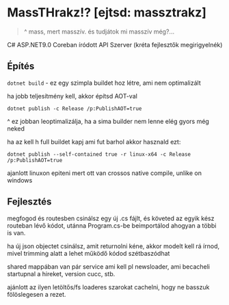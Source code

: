 # MassTHrakz!? [ejtsd: massztrakz]
> ^ mass, mert masszív. és tudjátok mi masszív még?...

C# ASP.NET9.0 Coreban íródott API Szerver (kréta fejlesztők megirigyelnék)

## Építés
`dotnet build` - ez egy szimpla buildet hoz létre, ami nem optimalizált

ha jobb teljesítmény kell, akkor építsd AOT-val
```shell
dotnet publish -c Release /p:PublishAOT=true
```
^ ez jobban leoptimalizálja, ha a sima builder nem lenne elég gyors még neked

ha az kell h full buildet kapj ami fut barhol akkor hasznald ezt:
```shell
dotnet publish --self-contained true -r linux-x64 -c Release /p:PublishAOT=true
```

ajanlott linuxon epiteni mert ott van crossos native compile, unlike on windows

## Fejlesztés
megfogod és routesben csinálsz egy új .cs fájlt, és követed az egyik kész routeban lévő kódot, utánna Program.cs-be beimportálod ahogyan a többi is van.

ha új json objectet csinálsz, amit returnolni kéne, akkor modelt kell rá írnod, mivel trimming alatt a lehet működő kódod szétbaszódhat

shared mappában van pár service ami kell pl newsloader, ami becacheli startupnal a hireket, version cucc, stb.

ajánlott az ilyen letöltős/fs loaderes szarokat cachelni, hogy ne basszuk fölöslegesen a rezet.